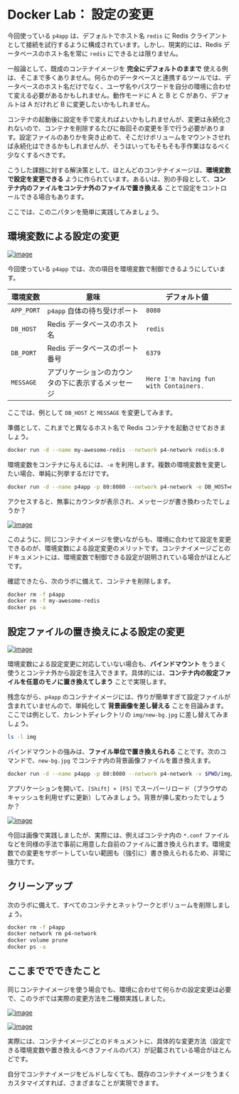 # Docker Lab： 設定の変更

今回使っている `p4app` は、デフォルトでホスト名 `redis` に Redis クライアントとして接続を試行するように構成されています。しかし、現実的には、Redis データベースのホスト名を常に `redis` にできるとは限りません。

一般論として、既成のコンテナイメージを **完全にデフォルトのままで** 使える例は、そこまで多くありません。何らかのデータベースと連携するツールでは、データベースのホスト名だけでなく、ユーザ名やパスワードを自分の環境に合わせて変える必要があるかもしれません。動作モードに A と B と C があり、デフォルトは A だけれど B に変更したいかもしれません。

コンテナの起動後に設定を手で変えればよいかもしれませんが、変更は永続化されないので、コンテナを削除するたびに毎回その変更を手で行う必要があります。設定ファイルのありかを突き止めて、そこだけボリュームをマウントさせれば永続化はできるかもしれませんが、そうはいってもそもそも手作業はなるべく少なくするべきです。

こうした課題に対する解決策として、ほとんどのコンテナイメージは、**環境変数で設定を変更できる** ように作られています。あるいは、別の手段として、**コンテナ内のファイルをコンテナ外のファイルで置き換える** ことで設定をコントロールできる場合もあります。

ここでは、この二パタンを簡単に実践してみましょう。


## 環境変数による設定の変更

[![image](https://user-images.githubusercontent.com/2920259/99256361-a1b29300-2858-11eb-9265-26576af92d66.png)](https://user-images.githubusercontent.com/2920259/99256361-a1b29300-2858-11eb-9265-26576af92d66.png)

今回使っている `p4app` では、次の項目を環境変数で制御できるようにしています。

| 環境変数 | 意味 | デフォルト値 |
| - | - | - |
| `APP_PORT` | `p4app` 自体の待ち受けポート | `8080` |
| `DB_HOST` | Redis データベースのホスト名 | `redis` |
| `DB_PORT` | Redis データベースのポート番号 | `6379` |
| `MESSAGE` | アプリケーションのカウンタの下に表示するメッセージ | `Here I'm having fun with Containers.` |

ここでは、例として `DB_HOST` と `MESSAGE` を変更してみます。

準備として、これまでと異なるホスト名で Redis コンテナを起動させておきましょう。

```bash
docker run -d --name my-awesome-redis --network p4-network redis:6.0
```

環境変数をコンテナに与えるには、`-e` を利用します。複数の環境変数を変更したい場合、単純に列挙するだけです。

```bash
docker run -d --name p4app -p 80:8080 --network p4-network -e DB_HOST=my-awesome-redis -e MESSAGE="WATASHI HA CONTENA CHOTTO WAKARU" kurokobo/p4app:0.0.1
```

アクセスすると、無事にカウンタが表示され、メッセージが書き換わったでしょうか？

[![image](https://user-images.githubusercontent.com/2920259/99149082-42754700-26cf-11eb-9eb3-599b47b0e53b.png)](https://user-images.githubusercontent.com/2920259/99149082-42754700-26cf-11eb-9eb3-599b47b0e53b.png)

このように、同じコンテナイメージを使いながらも、環境に合わせて設定を変更できるのが、環境変数による設定変更のメリットです。コンテナイメージごとのドキュメントには、環境変数で制御できる設定が説明されている場合がほとんどです。

確認できたら、次のラボに備えて、コンテナを削除します。

```bash
docker rm -f p4app
docker rm -f my-awesome-redis
docker ps -a
```


## 設定ファイルの置き換えによる設定の変更

[![image](https://user-images.githubusercontent.com/2920259/99256912-7e3c1800-2859-11eb-810f-1c5c4f4f0fd0.png)](https://user-images.githubusercontent.com/2920259/99256912-7e3c1800-2859-11eb-810f-1c5c4f4f0fd0.png)

環境変数による設定変更に対応していない場合も、**バインドマウント** をうまく使うとコンテナ外から設定を注入できます。具体的には、**コンテナ内の設定ファイルを任意のモノに置き換えてしまう** ことで実現します。

残念ながら、`p4app` のコンテナイメージには、作りが簡単すぎて設定ファイルが含まれていませんので、単純化して **背景画像を差し替える** ことを目論みます。ここでは例として、カレントディレクトリの `img/new-bg.jpg` に差し替えてみましょう。

```bash
ls -l img
```

バインドマウントの強みは、**ファイル単位で置き換えられる** ことです。次のコマンドで、`new-bg.jpg` でコンテナ内の背景画像ファイルを置き換えます。

```bash
docker run -d --name p4app -p 80:8080 --network p4-network -v $PWD/img/new-bg.jpg:/app/static/img/bg.jpg kurokobo/p4app:0.0.1
```

アプリケーションを開いて、`[Shift] + [F5]` でスーパーリロード（ブラウザのキャッシュを利用せずに更新）してみましょう。背景が挿し変わったでしょうか？

[![image](https://user-images.githubusercontent.com/2920259/99149394-18bd1f80-26d1-11eb-9ed5-b88885175dfc.png)](https://user-images.githubusercontent.com/2920259/99149394-18bd1f80-26d1-11eb-9ed5-b88885175dfc.png)

今回は画像で実践しましたが、実際には、例えばコンテナ内の `*.conf` ファイルなどを同様の手法で事前に用意した自前のファイルに置き換えられます。環境変数での変更をサポートしていない範囲も（強引に）書き換えられるため、非常に強力です。


## クリーンアップ

次のラボに備えて、すべてのコンテナとネットワークとボリュームを削除しましょう。

```bash
docker rm -f p4app
docker network rm p4-network
docker volume prune
docker ps -a
```


## ここまででできたこと

同じコンテナイメージを使う場合でも、環境に合わせて何らかの設定変更は必要で、このラボでは実際の変更方法を二種類実践しました。

[![image](https://user-images.githubusercontent.com/2920259/99256361-a1b29300-2858-11eb-9265-26576af92d66.png)](https://user-images.githubusercontent.com/2920259/99256361-a1b29300-2858-11eb-9265-26576af92d66.png)

[![image](https://user-images.githubusercontent.com/2920259/99256912-7e3c1800-2859-11eb-810f-1c5c4f4f0fd0.png)](https://user-images.githubusercontent.com/2920259/99256912-7e3c1800-2859-11eb-810f-1c5c4f4f0fd0.png)

実際には、コンテナイメージごとのドキュメントに、具体的な変更方法（設定できる環境変数や置き換えるべきファイルのパス）が記載されている場合がほとんどです。

自分でコンテナイメージをビルドしなくても、既存のコンテナイメージをうまくカスタマイズすれば、さまざまなことが実現できます。
